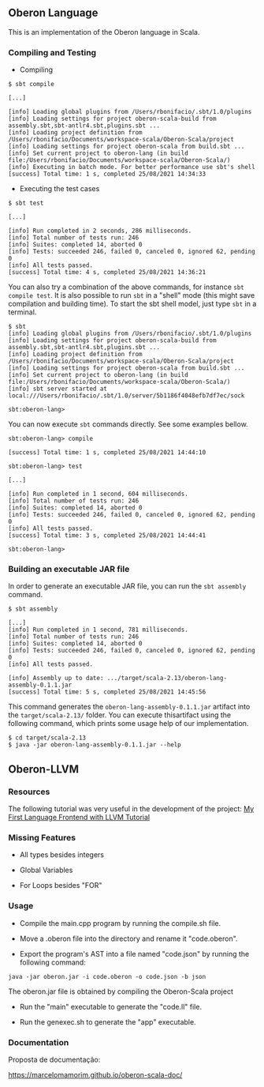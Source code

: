 ## Oberon Language

This is an implementation of the Oberon language in Scala.

### Compiling and Testing

   * Compiling
   
```shell
$ sbt compile

[...]

[info] Loading global plugins from /Users/rbonifacio/.sbt/1.0/plugins
[info] Loading settings for project oberon-scala-build from assembly.sbt,sbt-antlr4.sbt,plugins.sbt ...
[info] Loading project definition from /Users/rbonifacio/Documents/workspace-scala/Oberon-Scala/project
[info] Loading settings for project oberon-scala from build.sbt ...
[info] Set current project to oberon-lang (in build file:/Users/rbonifacio/Documents/workspace-scala/Oberon-Scala/)
[info] Executing in batch mode. For better performance use sbt's shell
[success] Total time: 1 s, completed 25/08/2021 14:34:33
```

   * Executing the test cases

```shell
$ sbt test

[...]

[info] Run completed in 2 seconds, 286 milliseconds.
[info] Total number of tests run: 246
[info] Suites: completed 14, aborted 0
[info] Tests: succeeded 246, failed 0, canceled 0, ignored 62, pending 0
[info] All tests passed.
[success] Total time: 4 s, completed 25/08/2021 14:36:21

```

You can also try a combination of the above commands, for instance `sbt compile test`. It is also possible to run `sbt` in a "shell" mode (this might save compilation and building time). To start the sbt shell model, just type `sbt` in a terminal.

```shell
$ sbt
[info] Loading global plugins from /Users/rbonifacio/.sbt/1.0/plugins
[info] Loading settings for project oberon-scala-build from assembly.sbt,sbt-antlr4.sbt,plugins.sbt ...
[info] Loading project definition from /Users/rbonifacio/Documents/workspace-scala/Oberon-Scala/project
[info] Loading settings for project oberon-scala from build.sbt ...
[info] Set current project to oberon-lang (in build file:/Users/rbonifacio/Documents/workspace-scala/Oberon-Scala/)
[info] sbt server started at local:///Users/rbonifacio/.sbt/1.0/server/5b1186f4048efb7df7ec/sock

sbt:oberon-lang> 
```

You can now execute `sbt` commands directly. See some examples bellow. 


```shell
sbt:oberon-lang> compile

[success] Total time: 1 s, completed 25/08/2021 14:44:10

sbt:oberon-lang> test

[...]

[info] Run completed in 1 second, 604 milliseconds.
[info] Total number of tests run: 246
[info] Suites: completed 14, aborted 0
[info] Tests: succeeded 246, failed 0, canceled 0, ignored 62, pending 0
[info] All tests passed.
[success] Total time: 3 s, completed 25/08/2021 14:44:41

sbt:oberon-lang>
```

### Building an executable JAR file

In order to generate an executable JAR file, you can run the `sbt assembly` command.

```shell
$ sbt assembly

[...]
[info] Run completed in 1 second, 781 milliseconds.
[info] Total number of tests run: 246
[info] Suites: completed 14, aborted 0
[info] Tests: succeeded 246, failed 0, canceled 0, ignored 62, pending 0
[info] All tests passed.

[info] Assembly up to date: .../target/scala-2.13/oberon-lang-assembly-0.1.1.jar
[success] Total time: 5 s, completed 25/08/2021 14:45:56

```

This command generates the `oberon-lang-assembly-0.1.1.jar` artifact into the `target/scala-2.13/` folder. You can execute thisartifact using the following command, which prints some usage help of our implementation. 

```shell
$ cd target/scala-2.13
$ java -jar oberon-lang-assembly-0.1.1.jar --help
```

## Oberon-LLVM

### Resources

The following tutorial was very useful in the development of the project: [My First Language Frontend with LLVM Tutorial](https://llvm.org/docs/tutorial/MyFirstLanguageFrontend/index.html)

### Missing Features

- All types besides integers

- Global Variables

- For Loops besides "FOR"

### Usage

- Compile the main.cpp program by running the compile.sh file.

- Move a .oberon file into the directory and rename it "code.oberon".

- Export the program's AST into a file named "code.json" by running the following command:

```
java -jar oberon.jar -i code.oberon -o code.json -b json
```

The oberon.jar file is obtained by compiling the Oberon-Scala project

- Run the "main" executable to generate the "code.ll" file.

- Run the genexec.sh to generate the "app" executable.

### Documentation

Proposta de documentação:

https://marcelomamorim.github.io/oberon-scala-doc/
